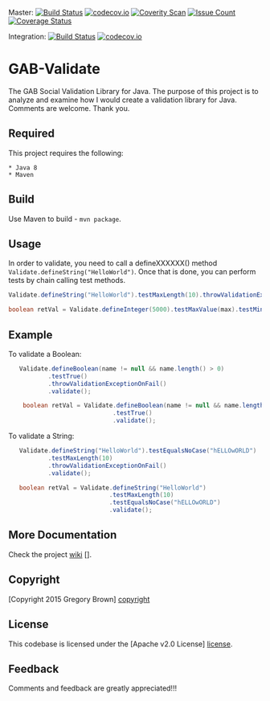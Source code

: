 
Master: [![Build Status](https://travis-ci.org/sysdevone/gab-validate.svg?branch=master)](https://travis-ci.org/sysdevone/gab-validate)
[![codecov.io](https://codecov.io/github/sysdevone/gab-validate/coverage.svg?branch=master)](https://codecov.io/github/sysdevone/gab-validate?branch=master)
[![Coverity Scan](https://scan.coverity.com/projects/8317/badge.svg)](https://scan.coverity.com/projects/sysdevone-gab-validate)
[![Issue Count](https://codeclimate.com/github/sysdevone/gab-validate/badges/issue_count.svg)](https://codeclimate.com/github/sysdevone/gab-validate)
[![Coverage Status](https://coveralls.io/repos/github/sysdevone/gab-validate/badge.svg?branch=master)](https://coveralls.io/github/sysdevone/gab-validate?branch=master)

Integration: [![Build Status](https://travis-ci.org/sysdevone/gab-validate.svg?branch=integration)](https://travis-ci.org/sysdevone/gab-validate)
[![codecov.io](https://codecov.io/github/sysdevone/gab-validate/coverage.svg?branch=integration)](https://codecov.io/github/sysdevone/gab-validate?branch=integration)

GAB-Validate
=======

The GAB Social Validation Library for Java.  The purpose of this project is to analyze and examine how I would create a validation library for Java.  Comments are welcome.  Thank you.


Required
---------
This project requires the following: 

    * Java 8
    * Maven

Build
---------
Use Maven to build - `mvn package`.

Usage
---------

In order to validate, you need to call a defineXXXXXX() method `Validate.defineString("HelloWorld")`.  Once that is done, you can perform tests by chain calling test methods.

```java
Validate.defineString("HelloWorld").testMaxLength(10).throwValidationExceptionOnFail().validate();

boolean retVal = Validate.defineInteger(5000).testMaxValue(max).testMinValue(min).validate();

```


Example
---------


To validate a Boolean:

```java
   Validate.defineBoolean(name != null && name.length() > 0)
           .testTrue()
           .throwValidationExceptionOnFail()
           .validate();
```

```java
    boolean retVal = Validate.defineBoolean(name != null && name.length() > 0)
                             .testTrue()
                             .validate();
```

To validate a String:

```java
   Validate.defineString("HelloWorld").testEqualsNoCase("hELLOwORLD")
           .testMaxLength(10)
           .throwValidationExceptionOnFail()
           .validate();
```

```java
   boolean retVal = Validate.defineString("HelloWorld")
                            .testMaxLength(10)
                            .testEqualsNoCase("hELLOwORLD")
                            .validate();
```


More Documentation
------------------
Check the project [wiki] [].


Copyright
-------
[Copyright 2015 Gregory Brown] [copyright]


License
-------
This codebase is licensed under the [Apache v2.0 License] [license].


Feedback
---------
Comments and feedback are greatly appreciated!!!


[copyright]: https://github.com/sysdevone/gab-validate/tree/master/COPYRIGHT
[license]: https://github.com/sysdevone/gab-validate/tree/master/LICENSE
[wiki]: https://github.com/sysdevone/gab-validate/wiki
[examples]: https://github.com/sysdevone/gab-validate/wiki/Examples
